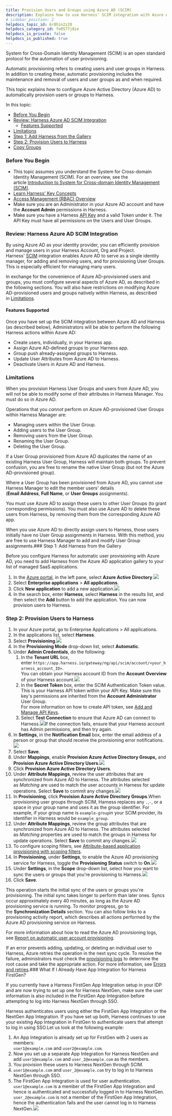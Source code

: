 ```yaml
---
title: Provision Users and Groups using Azure AD (SCIM)
description: Explains how to use Harness' SCIM integration with Azure Active Directory (AD) to automatically provision users and/or groups.
# sidebar_position: 2
helpdocs_topic_id: 6r8hin2z20
helpdocs_category_id: fe0577j8ie
helpdocs_is_private: false
helpdocs_is_published: true
---
```


System for Cross-Domain Identity Management (SCIM) is an open standard protocol for the automation of user provisioning.

Automatic provisioning refers to creating users and user groups in Harness. In addition to creating these, automatic provisioning includes the maintenance and removal of users and user groups as and when required.

This topic explains how to configure Azure Active Directory (Azure AD) to automatically provision users or groups to Harness.

In this topic:

* [Before You Begin](#before_you_begin)
* [Review: Harness Azure AD SCIM Integration](#review_harness_azure_ad_scim_integration)
	+ [Features Supported](#features_supported)
* [Limitations](#limitations)
* [Step 1: Add Harness from the Gallery](#step_1_add_harness_from_the_gallery)
* [Step 2: Provision Users to Harness](#step_2_provision_users_to_harness)
* [Copy Groups](#copy_groups)

### Before You Begin

* This topic assumes you understand the System for Cross-domain Identity Management (SCIM). For an overview, see the article [Introduction to System for Cross-domain Identity Management (SCIM)](https://medium.com/@pamodaaw/system-for-cross-domain-identity-management-scim-def45ea83ae7).
* [Learn Harness' Key Concepts](https://newdocs.helpdocs.io/article/hv2758ro4e-learn-harness-key-concepts)
* [Access Management (RBAC) Overview](https://newdocs.helpdocs.io/article/vz5cq0nfg2-rbac-in-harness)
* Make sure you are an Administrator in your Azure AD account and have the **Account Admin** permissions in Harness.
* Make sure you have a Harness [API Key](/article/tdoad7xrh9-add-and-manage-api-keys) and a valid Token under it. The API Key must have all permissions on the Users and User Groups.

### Review: Harness Azure AD SCIM Integration

By using Azure AD as your identity provider, you can efficiently provision and manage users in your Harness Account, Org and Project. Harness' [SCIM](https://www.okta.com/blog/2017/01/what-is-scim/) integration enables Azure AD to serve as a single identity manager, for adding and removing users, and for provisioning User Groups. This is especially efficient for managing many users.

In exchange for the convenience of Azure AD-provisioned users and groups, you must configure several aspects of Azure AD, as described in the following sections. You will also have restrictions on modifying Azure AD-provisioned users and groups natively within Harness, as described in [Limitations](#limitations).

#### Features Supported

Once you have set up the SCIM integration between Azure AD and Harness (as described below), Administrators will be able to perform the following Harness actions within Azure AD:

* Create users, individually, in your Harness app.
* Assign Azure AD-defined groups to your Harness app.
* Group push already-assigned groups to Harness.
* Update User Attributes from Azure AD to Harness.
* Deactivate Users in Azure AD and Harness.

### Limitations

When you provision Harness User Groups and users from Azure AD, you will not be able to modify some of their attributes in Harness Manager. You must do so in Azure AD.

Operations that you *cannot* perform on Azure AD-provisioned User Groups within Harness Manager are:

* Managing users within the User Group.
* Adding users to the User Group.
* Removing users from the User Group.
* Renaming the User Group.
* Deleting the User Group.

If a User Group provisioned from Azure AD duplicates the name of an existing Harness User Group, Harness will maintain both groups. To prevent confusion, you are free to rename the native User Group (but not the Azure AD-provisioned group).

Where a User Group has been provisioned from Azure AD, you cannot use Harness Manager to edit the member users' details (**Email Address**, **Full Name**, or **User Groups** assignments).

You must use Azure AD to assign these users to other User Groups (to grant corresponding permissions). You must also use Azure AD to delete these users from Harness, by removing them from the corresponding Azure AD app.

When you use Azure AD to directly assign users to Harness, those users initially have no User Group assignments in Harness. With this method, you are free to use Harness Manager to add and modify User Group assignments.### Step 1: Add Harness from the Gallery

Before you configure Harness for automatic user provisioning with Azure AD, you need to add Harness from the Azure AD application gallery to your list of managed SaaS applications.

1. In the [Azure portal](https://portal.azure.com/), in the left pane, select **Azure Active Directory**.![](https://files.helpdocs.io/i5nl071jo5/articles/6r8hin2z20/1643020693486/screenshot-2022-01-24-at-4-07-08-pm.png)
2. Select **Enterprise applications** > **All applications**.
3. Click **New application** to add a new application.![](https://files.helpdocs.io/i5nl071jo5/articles/6r8hin2z20/1643021057746/screenshot-2022-01-24-at-4-13-06-pm.png)
4. In the search box, enter **Harness**, select **Harness** in the results list, and then select the **Add** button to add the application. You can now provision users to Harness.

### Step 2: Provision Users to Harness

1. In your Azure portal, go to Enterprise Applications > All applications.
2. In the applications list, select **Harness**.
3. Select **Provisioning**.![](https://files.helpdocs.io/i5nl071jo5/articles/6r8hin2z20/1643021509106/screenshot-2022-01-24-at-4-20-38-pm.png)
4. In the **Provisioning Mode** drop-down list, select **Automatic**.
5. Under **Admin Credentials**, do the following:
	1. In the **Tenant URL** box, enter `https://app.harness.io/gateway/ng/api/scim/account/<your_harness_account_ID>`.  
	You can obtain your Harness account ID from the **Account Overview** of your Harness account.![](https://files.helpdocs.io/i5nl071jo5/articles/6r8hin2z20/1643021974887/screenshot-2022-01-24-at-10-24-06-am.png)
	2. In the **Secret Token** box, enter the SCIM Authentication Token value. This is your Harness API token within your API Key. Make sure this key's permissions are inherited from the **Account Administrator** User Group.  
	For more information on how to create API token, see [Add and Manage API Keys](/article/tdoad7xrh9-add-and-manage-api-keys).
	3. Select **Test Connection** to ensure that Azure AD can connect to Harness.![](https://files.helpdocs.io/i5nl071jo5/articles/6r8hin2z20/1643040979573/screenshot-2022-01-21-at-6-26-24-pm.png)If the connection fails, ensure that your Harness account has Admin permissions, and then try again.
6. In **Settings**, in the **Notification Email** box, enter the email address of a person or group that should receive the provisioning error notifications.![](https://files.helpdocs.io/i5nl071jo5/articles/6r8hin2z20/1643041846028/screenshot-2022-01-24-at-9-58-47-pm.png)
7. Select **Save**.
8. Under **Mappings**, enable **Provision Azure Active Directory Groups,** and **Provision Azure Active Directory Users**.![](https://files.helpdocs.io/i5nl071jo5/articles/6r8hin2z20/1643042438054/screenshot-2022-01-24-at-10-08-04-pm.png)
9. Click **Provision Azure Active Directory Users**.
10. Under **Attribute Mappings**, review the user attributes that are synchronized from Azure AD to Harness. The attributes selected as *Matching* are used to match the user accounts in Harness for update operations. Select **Save** to commit any changes.![](https://files.helpdocs.io/i5nl071jo5/articles/6r8hin2z20/1643042936200/screenshot-2022-01-24-at-10-18-13-pm.png)
11. In **Provisioning**, click **Provision Azure Active Directory Groups**.When provisioning user groups through SCIM, Harness replaces any `.`,`-`, or a space in your group name and uses it as the group identifier. For example, if your group name is `example-group`in your SCIM provider, its identifier in Harness would be `example_group`.
12. Under **Attribute Mappings**, review the group attributes that are synchronized from Azure AD to Harness. The attributes selected as *Matching* properties are used to match the groups in Harness for update operations. Select **Save** to commit any changes.![](https://files.helpdocs.io/i5nl071jo5/articles/6r8hin2z20/1643043238804/screenshot-2022-01-24-at-10-23-16-pm.png)
13. To configure scoping filters, see [Attribute-based application provisioning with scoping filters](https://docs.microsoft.com/en-us/azure/active-directory/app-provisioning/define-conditional-rules-for-provisioning-user-accounts).
14. In **Provisioning**, under **Settings**, to enable the Azure AD provisioning service for Harness, toggle the **Provisioning Status** switch to **On**.![](https://files.helpdocs.io/i5nl071jo5/articles/6r8hin2z20/1643043452900/screenshot-2022-01-24-at-10-26-30-pm.png)
15. Under **Settings**, in the **Scope** drop-down list, select how you want to sync the users or groups that you're provisioning to Harness.![](https://files.helpdocs.io/i5nl071jo5/articles/6r8hin2z20/1643043617564/screenshot-2022-01-24-at-10-28-28-pm.png)
16. Click **Save**.

This operation starts the initial sync of the users or groups you're provisioning. The initial sync takes longer to perform than later ones. Syncs occur approximately every 40 minutes, as long as the Azure AD provisioning service is running. To monitor progress, go to the **Synchronization Details** section. You can also follow links to a provisioning activity report, which describes all actions performed by the Azure AD provisioning service on Harness.

For more information about how to read the Azure AD provisioning logs, see [Report on automatic user account provisioning](https://docs.microsoft.com/en-us/azure/active-directory/app-provisioning/check-status-user-account-provisioning).

If an error prevents adding, updating, or deleting an individual user to Harness, Azure retries the operation in the next sync cycle. To resolve the failure, administrators must check the [provisioning logs](https://learn.microsoft.com/en-us/azure/active-directory/reports-monitoring/concept-provisioning-logs?context=azure/active-directory/manage-apps/context/manage-apps-context) to determine the root cause and take the appropriate action. For more information, see [Errors and retries](https://learn.microsoft.com/en-us/azure/active-directory/app-provisioning/how-provisioning-works#errors-and-retries).### What If I Already Have App Integration for Harness FirstGen?

If you currently have a Harness FirstGen App Integration setup in your IDP and are now trying to set up one for Harness NextGen, make sure the user information is also included in the FirstGen App Integration before attempting to log into Harness NextGen through SSO.

Harness authenticates users using either the FirstGen App Integration or the NextGen App Integration. If you have set up both, Harness continues to use your existing App Integration in FirstGen to authenticate users that attempt to log in using SSO.Let us look at the following example:

1. An App Integration is already set up for FirstGen with 2 users as members:  
`user1@example.com` and `user2@example.com`.
2. Now you set up a separate App Integration for Harness NextGen and add `user1@example.com` and `user_2@example.com` as the members.
3. You provision these users to Harness NextGen through SCIM.
4. `user1@example.com` and `user_2@example.com` try to log in to Harness NextGen through SSO.
5. The FirstGen App Integration is used for user authentication.  
`user1@example.com` is a member of the FirstGen App Integration and hence is authenticated and successfully logged in to Harness NextGen.  
`user_2@example.com` is not a member of the FirstGen App Integration, hence the authentication fails and the user cannot log in to Harness NextGen.![](https://files.helpdocs.io/kw8ldg1itf/articles/umv2xdnofv/1659510080231/screenshot-2022-08-03-at-12-30-23-pm.png)

